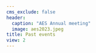 ```yaml
---
cms_exclude: false
header:
  caption: "AES Annual meeting"
  image: aes2023.jpeg
title: Past events
view: 2
---
```

